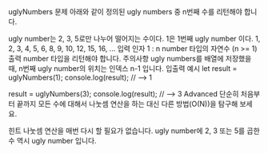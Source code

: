 uglyNumbers
문제
아래와 같이 정의된 ugly numbers 중 n번째 수를 리턴해야 합니다.

ugly number는 2, 3, 5로만 나누어 떨어지는 수이다.
1은 1번째 ugly number 이다.
1, 2, 3, 4, 5, 6, 8, 9, 10, 12, 15, 16, ...
입력
인자 1 : n
number 타입의 자연수 (n >= 1)
출력
number 타입을 리턴해야 합니다.
주의사항
ugly numbers를 배열에 저장했을 때, n번째 ugly number의 위치는 인덱스 n-1 입니다.
입출력 예시
let result = uglyNumbers(1);
console.log(result); // --> 1

result = uglyNumbers(3);
console.log(result); // --> 3
Advanced
단순히 처음부터 끝까지 모든 수에 대해서 나눗셈 연산을 하는 대신 다른 방법(O(N))을 탐구해 보세요.

힌트
나눗셈 연산을 매번 다시 할 필요가 없습니다. ugly number에 2, 3 또는 5를 곱한 수 역시 ugly number 입니다.